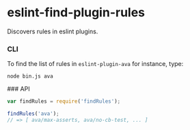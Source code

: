 # eslint-find-plugin-rules

Discovers rules in eslint plugins.

### CLI
To find the list of rules in `eslint-plugin-ava` for instance, type:

```shell
node bin.js ava
```

### API

```js
var findRules = require('findRules');

findRules('ava');
// => [ ava/max-asserts, ava/no-cb-test, ... ]
```
